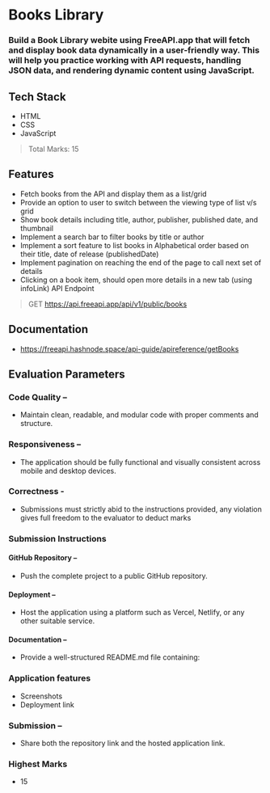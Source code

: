 # Books Library

### Build a Book Library webite using FreeAPI.app that will fetch and display book data dynamically in a user-friendly way. This will help you practice working with API requests, handling JSON data, and rendering dynamic content using JavaScript.

## Tech Stack

- HTML
- CSS
- JavaScript

> Total Marks: 15

## Features

- Fetch books from the API and display them as a list/grid
- Provide an option to user to switch between the viewing type of list v/s grid
- Show book details including title, author, publisher, published date, and thumbnail
- Implement a search bar to filter books by title or author
- Implement a sort feature to list books in Alphabetical order based on their title, date of release (publishedDate)
- Implement pagination on reaching the end of the page to call next set of details
- Clicking on a book item, should open more details in a new tab (using infoLink)
  API Endpoint

> GET https://api.freeapi.app/api/v1/public/books

## Documentation

- https://freeapi.hashnode.space/api-guide/apireference/getBooks

## Evaluation Parameters

### Code Quality –

- Maintain clean, readable, and modular code with proper comments and structure.

### Responsiveness –

- The application should be fully functional and visually consistent across mobile and desktop devices.

### Correctness -

- Submissions must strictly abid to the instructions provided, any violation gives full freedom to the evaluator to deduct marks

### Submission Instructions

#### GitHub Repository –

- Push the complete project to a public GitHub repository.

#### Deployment –

- Host the application using a platform such as Vercel, Netlify, or any other suitable service.

#### Documentation –

- Provide a well-structured README.md file containing:

### Application features

- Screenshots
- Deployment link

### Submission –

- Share both the repository link and the hosted application link.

### Highest Marks

- 15
